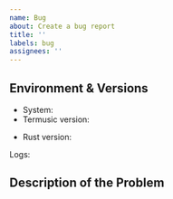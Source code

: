 ```yaml
---
name: Bug
about: Create a bug report
title: ''
labels: bug
assignees: ''
---
```


<!--
Make sure you read [Mastering-Markdown](https://guides.github.com/features/mastering-markdown/)
-->

## Environment & Versions

<!--Please confirm you are running the latest versions-->

- System: <!--linux / macos / windows--> <!--Also include system version, and if on linux the distro-->
- Termusic version: <!--termusic --version-->
<!--If custom compile-->
- Rust version:

Logs:

<!--
Logs can be found by default in your temporary directory; in linux its /tmp/termusic-{tui,server}.log
Log location can also be manually set via TM_LOGFILE=/path/to/tui.log or TMS_LOGFILE=/path/to/server.log
And Log-level can be set via RUST_LOG, see the following for all levels: https://docs.rs/flexi_logger/latest/flexi_logger/enum.Level.html
-->

<!--When only doing a small section of the logs, please use a code-block inside "details"(or also known as spoiler)-->
<!--
<details>
<summary>Logs</summary>

```txt
```

</details>
-->

<!--Otherwise please upload the log file-->

## Description of the Problem

<!--Please add an description of what the problem is-->
